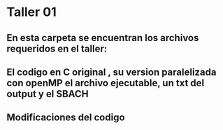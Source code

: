 # Taller 01

## En esta carpeta se encuentran los archivos requeridos en el taller: 
## El codigo en C original , su version paralelizada con openMP el archivo ejecutable, un txt del output y el SBACH

## Modificaciones del codigo
